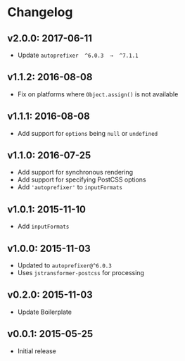 # Changelog

## v2.0.0: 2017-06-11

- Update `autoprefixer  ^6.0.3  →  ^7.1.1`

## v1.1.2: 2016-08-08

- Fix on platforms where `Object.assign()` is not available

## v1.1.1: 2016-08-08

- Add support for `options` being `null` or `undefined`

## v1.1.0: 2016-07-25

- Add support for synchronous rendering
- Add support for specifying PostCSS options
- Add `'autoprefixer'` to `inputFormats`

## v1.0.1: 2015-11-10

- Add `inputFormats`

## v1.0.0: 2015-11-03

- Updated to `autoprefixer@^6.0.3`
- Uses `jstransformer-postcss` for processing

## v0.2.0: 2015-11-03

- Update Boilerplate

## v0.0.1: 2015-05-25

- Initial release
